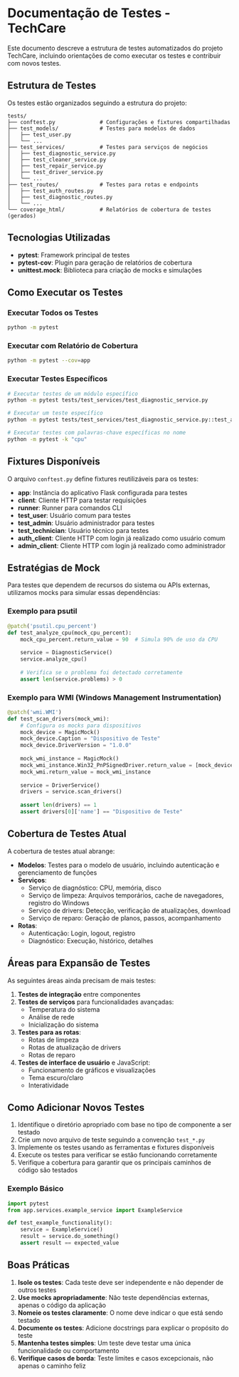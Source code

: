 # Documentação de Testes - TechCare

Este documento descreve a estrutura de testes automatizados do projeto TechCare, incluindo orientações de como executar os testes e contribuir com novos testes.

## Estrutura de Testes

Os testes estão organizados seguindo a estrutura do projeto:

```
tests/
├── conftest.py              # Configurações e fixtures compartilhadas
├── test_models/             # Testes para modelos de dados
│   ├── test_user.py
│   └── ...
├── test_services/           # Testes para serviços de negócios
│   ├── test_diagnostic_service.py
│   ├── test_cleaner_service.py
│   ├── test_repair_service.py
│   ├── test_driver_service.py
│   └── ...
├── test_routes/             # Testes para rotas e endpoints
│   ├── test_auth_routes.py
│   ├── test_diagnostic_routes.py
│   └── ...
└── coverage_html/           # Relatórios de cobertura de testes (gerados)
```

## Tecnologias Utilizadas

- **pytest**: Framework principal de testes
- **pytest-cov**: Plugin para geração de relatórios de cobertura
- **unittest.mock**: Biblioteca para criação de mocks e simulações

## Como Executar os Testes

### Executar Todos os Testes

```bash
python -m pytest
```

### Executar com Relatório de Cobertura

```bash
python -m pytest --cov=app
```

### Executar Testes Específicos

```bash
# Executar testes de um módulo específico
python -m pytest tests/test_services/test_diagnostic_service.py

# Executar um teste específico
python -m pytest tests/test_services/test_diagnostic_service.py::test_analyze_cpu

# Executar testes com palavras-chave específicas no nome
python -m pytest -k "cpu"
```

## Fixtures Disponíveis

O arquivo `conftest.py` define fixtures reutilizáveis para os testes:

- **app**: Instância do aplicativo Flask configurada para testes
- **client**: Cliente HTTP para testar requisições
- **runner**: Runner para comandos CLI
- **test_user**: Usuário comum para testes
- **test_admin**: Usuário administrador para testes
- **test_technician**: Usuário técnico para testes
- **auth_client**: Cliente HTTP com login já realizado como usuário comum
- **admin_client**: Cliente HTTP com login já realizado como administrador

## Estratégias de Mock

Para testes que dependem de recursos do sistema ou APIs externas, utilizamos mocks para simular essas dependências:

### Exemplo para psutil

```python
@patch('psutil.cpu_percent')
def test_analyze_cpu(mock_cpu_percent):
    mock_cpu_percent.return_value = 90  # Simula 90% de uso da CPU
    
    service = DiagnosticService()
    service.analyze_cpu()
    
    # Verifica se o problema foi detectado corretamente
    assert len(service.problems) > 0
```

### Exemplo para WMI (Windows Management Instrumentation)

```python
@patch('wmi.WMI')
def test_scan_drivers(mock_wmi):
    # Configura os mocks para dispositivos
    mock_device = MagicMock()
    mock_device.Caption = "Dispositivo de Teste"
    mock_device.DriverVersion = "1.0.0"
    
    mock_wmi_instance = MagicMock()
    mock_wmi_instance.Win32_PnPSignedDriver.return_value = [mock_device]
    mock_wmi.return_value = mock_wmi_instance
    
    service = DriverService()
    drivers = service.scan_drivers()
    
    assert len(drivers) == 1
    assert drivers[0]['name'] == "Dispositivo de Teste"
```

## Cobertura de Testes Atual

A cobertura de testes atual abrange:

- **Modelos**: Testes para o modelo de usuário, incluindo autenticação e gerenciamento de funções
- **Serviços**:
  - Serviço de diagnóstico: CPU, memória, disco
  - Serviço de limpeza: Arquivos temporários, cache de navegadores, registro do Windows
  - Serviço de drivers: Detecção, verificação de atualizações, download
  - Serviço de reparo: Geração de planos, passos, acompanhamento
- **Rotas**:
  - Autenticação: Login, logout, registro
  - Diagnóstico: Execução, histórico, detalhes

## Áreas para Expansão de Testes

As seguintes áreas ainda precisam de mais testes:

1. **Testes de integração** entre componentes
2. **Testes de serviços** para funcionalidades avançadas:
   - Temperatura do sistema
   - Análise de rede
   - Inicialização do sistema
3. **Testes para as rotas**:
   - Rotas de limpeza
   - Rotas de atualização de drivers
   - Rotas de reparo
4. **Testes de interface de usuário** e JavaScript:
   - Funcionamento de gráficos e visualizações
   - Tema escuro/claro
   - Interatividade

## Como Adicionar Novos Testes

1. Identifique o diretório apropriado com base no tipo de componente a ser testado
2. Crie um novo arquivo de teste seguindo a convenção `test_*.py`
3. Implemente os testes usando as ferramentas e fixtures disponíveis
4. Execute os testes para verificar se estão funcionando corretamente
5. Verifique a cobertura para garantir que os principais caminhos de código são testados

### Exemplo Básico

```python
import pytest
from app.services.example_service import ExampleService

def test_example_functionality():
    service = ExampleService()
    result = service.do_something()
    assert result == expected_value
```

## Boas Práticas

1. **Isole os testes**: Cada teste deve ser independente e não depender de outros testes
2. **Use mocks apropriadamente**: Não teste dependências externas, apenas o código da aplicação
3. **Nomeie os testes claramente**: O nome deve indicar o que está sendo testado
4. **Documente os testes**: Adicione docstrings para explicar o propósito do teste
5. **Mantenha testes simples**: Um teste deve testar uma única funcionalidade ou comportamento
6. **Verifique casos de borda**: Teste limites e casos excepcionais, não apenas o caminho feliz 
